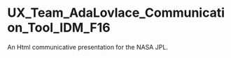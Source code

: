 # UX_Team_AdaLovlace_Communication_Tool_IDM_F16
An Html communicative presentation for the NASA JPL.
